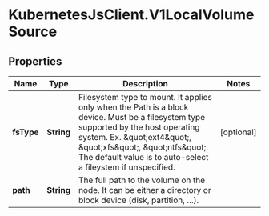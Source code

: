 # KubernetesJsClient.V1LocalVolumeSource

## Properties
Name | Type | Description | Notes
------------ | ------------- | ------------- | -------------
**fsType** | **String** | Filesystem type to mount. It applies only when the Path is a block device. Must be a filesystem type supported by the host operating system. Ex. \&quot;ext4\&quot;, \&quot;xfs\&quot;, \&quot;ntfs\&quot;. The default value is to auto-select a fileystem if unspecified. | [optional] 
**path** | **String** | The full path to the volume on the node. It can be either a directory or block device (disk, partition, ...). | 


